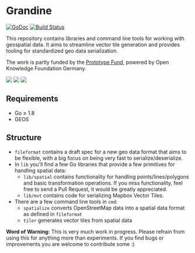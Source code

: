 # Grandine

[![GoDoc](https://godoc.org/github.com/thomersch/grandine?status.svg)](https://godoc.org/github.com/thomersch/grandine) [![Build Status](https://travis-ci.org/thomersch/grandine.svg?branch=master)](https://travis-ci.org/thomersch/grandine) 

This repository contains libraries and command line tools for working with geospatial data. It aims to streamline vector tile generation and provides tooling for standardized geo data serialization.

The work is partly funded by the [Prototype Fund](https://prototypefund.de), powered by Open Knowledge Foundation Germany.

![](https://files.skowron.eu/grandine/logo-prototype.svg) ![](https://files.skowron.eu/grandine/logo-bmbf.svg) ![](https://files.skowron.eu/grandine/logo-okfn.svg)

## Requirements

* Go ≥ 1.8
* GEOS

## Structure

* `fileformat` contains a draft spec for a new geo data format that aims to be flexible, with a big focus on being very fast to serialize/deserialize.
* In `lib` you'll find a few Go libraries that provide a few primitives for handling spatial data:
	* `lib/spatial` contains functionality for handling points/lines/polygons and basic transformation operations. If you miss functionality, feel free to send a Pull Request, it would be greatly appreciated.
	* `lib/mvt` contains code for serializing Mapbox Vector Tiles.
* There are a few command line tools in `cmd`:
	* `spatialize` converts OpenStreetMap data into a spatial data format as defined in `fileformat`
	* `tiler` generates vector tiles from spatial data


**Word of Warning:** This is very much work in progress. Please refrain from using this for anything more than experiments. If you find bugs or improvements you are welcome to contribute some :)
